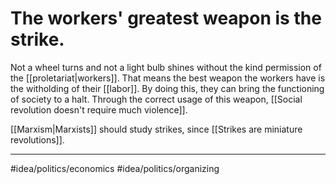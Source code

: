 # The workers' greatest weapon is the strike.
Not a wheel turns and not a light bulb shines without the kind permission of the [[proletariat|workers]]. That means the best weapon the workers have is the witholding of their [[labor]]. By doing this, they can bring the functioning of society to a halt. Through the correct usage of this weapon, [[Social revolution doesn't require much violence]].

[[Marxism|Marxists]] should study strikes, since [[Strikes are miniature revolutions]]. 

---
#idea/politics/economics 
#idea/politics/organizing 
